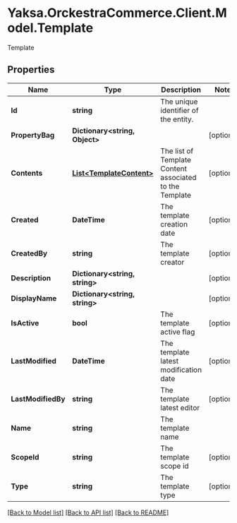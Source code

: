 # Yaksa.OrckestraCommerce.Client.Model.Template
Template

## Properties

Name | Type | Description | Notes
------------ | ------------- | ------------- | -------------
**Id** | **string** | The unique identifier of the entity. | 
**PropertyBag** | **Dictionary&lt;string, Object&gt;** |  | [optional] 
**Contents** | [**List&lt;TemplateContent&gt;**](TemplateContent.md) | The list of Template Content associated to the Template | [optional] 
**Created** | **DateTime** | The template creation date | [optional] 
**CreatedBy** | **string** | The template creator | [optional] 
**Description** | **Dictionary&lt;string, string&gt;** |  | [optional] 
**DisplayName** | **Dictionary&lt;string, string&gt;** |  | [optional] 
**IsActive** | **bool** | The template active flag | [optional] 
**LastModified** | **DateTime** | The template latest modification date | [optional] 
**LastModifiedBy** | **string** | The template latest editor | [optional] 
**Name** | **string** | The template name | 
**ScopeId** | **string** | The template scope id | [optional] 
**Type** | **string** | The template type | [optional] 

[[Back to Model list]](../README.md#documentation-for-models) [[Back to API list]](../README.md#documentation-for-api-endpoints) [[Back to README]](../README.md)

